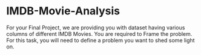 # IMDB-Movie-Analysis
For your Final Project, we are providing you with dataset having various columns of different IMDB Movies. You are required to Frame the problem. For this task, you will need to define a problem you want to shed some light on.
